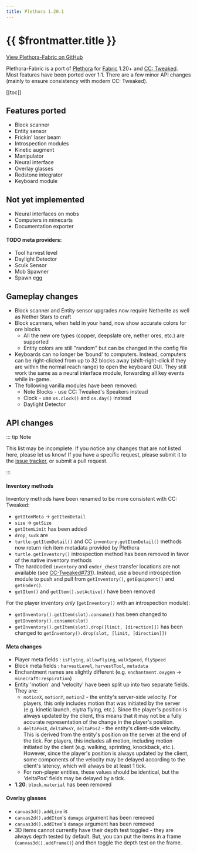 ```yaml
---
title: Plethora 1.20.1
---
```


# {{ $frontmatter.title }}

[View Plethora-Fabric on GitHub](https://github.com/SwitchCraftCC/Plethora-Fabric)

Plethora-Fabric is a port of [Plethora](https://github.com/SquidDev-CC/plethora) for [Fabric](https://fabricmc.net/) 
1.20+ and [CC: Tweaked](https://github.com/cc-tweaked/cc-tweaked). Most features have been ported over 1:1. There
are a few minor API changes (mainly to ensure consistency with modern CC: Tweaked).

[[toc]]

## Features ported

- Block scanner
- Entity sensor
- Frickin' laser beam
- Introspection modules
- Kinetic augment
- Manipulator
- Neural interface
- Overlay glasses
- Redstone integrator
- Keyboard module

## Not yet implemented

- Neural interfaces on mobs
- Computers in minecarts
- Documentation exporter

#### TODO meta providers:
- Tool harvest level
- Daylight Detector
- Sculk Sensor
- Mob Spawner
- Spawn egg

## Gameplay changes

- Block scanner and Entity sensor upgrades now require Netherite as well as Nether Stars to craft
- Block scanners, when held in your hand, now show accurate colors for ore blocks
  - All the new ore types (copper, deepslate ore, nether ores, etc.) are supported
  - Entity colors are still "random" but can be changed in the config file
- Keyboards can no longer be 'bound' to computers. Instead, computers can be right-clicked from up to 32 blocks away
  (shift-right-click if they are within the normal reach range) to open the keyboard GUI. They still work the same as
  a neural interface module, forwarding all key events while in-game.
- The following vanilla modules have been removed:
  - Note Blocks - use CC: Tweaked's Speakers instead
  - Clock - use `os.clock()` and `os.day()` instead
  - Daylight Detector

## API changes

::: tip Note

This list may be incomplete. If you notice any changes that are not listed here, please let us know! If you have a
specific request, please submit it to the [issue tracker](https://github.com/SwitchCraftCC/Plethora-Fabric/issues), or
submit a pull request.

:::

#### Inventory methods

Inventory methods have been renamed to be more consistent with CC: Tweaked:

- `getItemMeta` -> `getItemDetail`
- `size` -> `getSize`
- `getItemLimit` has been added
- `drop`, `suck` are <NYI/>
- `turtle.getItemDetail()` and CC `inventory.getItemDetail()` methods now return rich item metadata provided by Plethora
- `turtle.getInventory()` introspection method has been removed in favor of the native inventory methods
- The hardcoded `inventory` and `ender_chest` transfer locations are not available (see 
  [CC-Tweaked#731](https://github.com/cc-tweaked/CC-Tweaked/issues/731)). Instead, use a bound introspection module to 
  push and pull from `getInventory()`, `getEquipment()` and `getEnder()`.
- `getItem()` and `getItem().setActive()` have been removed

For the player inventory *only* (`getInventory()` with an introspection module):

- `getInventory().getItem(slot).consume()` has been changed to `getInventory().consume(slot)`
- `getInventory().getItem(slot).drop([limit, [direction]])` has been changed to 
  `getInventory().drop(slot, [limit, [direction]])`

#### Meta changes

- Player meta fields <NYI/>: `isFlying`, `allowFlying`, `walkSpeed`, `flySpeed`
- Block meta fields <NYI/>: `harvestLevel`, `harvestTool`, `metadata`
- Enchantment names are slightly different (e.g. `enchantment.oxygen` -> `minecraft:respiration`)
- Entity 'motion' and 'velocity' have been split up into two separate fields. They are:
  - `motionX`, `motionY`, `motionZ` - the entity's server-side velocity. For players, this only includes motion that
    was initiated by the server (e.g. kinetic launch, elytra flying, etc.). Since the player's position is always
    updated by the client, this means that it may not be a fully accurate representation of the change in the player's
    position.
  - `deltaPosX`, `deltaPosY`, `deltaPosZ` - the entity's client-side velocity. This is derived from the entity's
    position on the server at the end of the tick. For players, this includes all motion, including motion initiated by
    the client (e.g. walking, sprinting, knockback, etc.). However, since the player's position is always updated by the
    client, some components of the velocity may be delayed according to the client's latency, which will always be at 
    least 1 tick.
  - For non-player entities, these values should be identical, but the 'deltaPos' fields may be delayed by a tick.
- **1.20**: `block.material` has been removed

#### Overlay glasses

- `canvas3d().addLine` is <NYI/>
- `canvas2d().addItem`'s `damage` argument has been removed
- `canvas3d().addItem`'s `damage` argument has been removed
- 3D items cannot currently have their depth test toggled - they are always depth tested by default. But, you can put
  the items in a frame (`canvas3d().addFrame()`) and then toggle the depth test on the frame.
